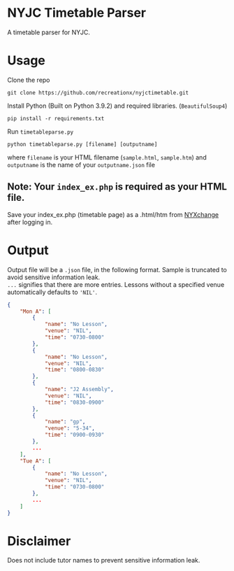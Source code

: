 # NYJC Timetable Parser

A timetable parser for NYJC.

# Usage

Clone the repo
```
git clone https://github.com/recreationx/nyjctimetable.git
```
Install Python (Built on Python 3.9.2) and required libraries. (`BeautifulSoup4`)
```
pip install -r requirements.txt
```
Run `timetableparse.py`
```
python timetableparse.py [filename] [outputname]
```
where `filename` is your HTML filename (`sample.html`, `sample.htm`) and `outputname` is the name of your `outputname.json` file

## Note: Your `index_ex.php` is required as your HTML file.
Save your index_ex.php (timetable page) as a .html/htm from [NYXchange](https://nanyangjc.org/nyapps/timetable/) after logging in.

# Output

Output file will be a `.json` file, in the following format. Sample is truncated to avoid sensitive information leak. <br>
`...` signifies that there are more entries. Lessons without a specified venue automatically defaults to `'NIL'`.

```json
{
    "Mon A": [
        {
            "name": "No Lesson",
            "venue": "NIL",
            "time": "0730-0800"
        },
        {
            "name": "No Lesson",
            "venue": "NIL",
            "time": "0800-0830"
        },
        {
            "name": "J2 Assembly",
            "venue": "NIL",
            "time": "0830-0900"
        },
        {
            "name": "gp",
            "venue": "5-34",
            "time": "0900-0930"
        },
        ...
    ],
    "Tue A": [
        {
            "name": "No Lesson",
            "venue": "NIL",
            "time": "0730-0800"
        },
        ...
    ]
}
```

# Disclaimer

Does not include tutor names to prevent sensitive information leak.
    
